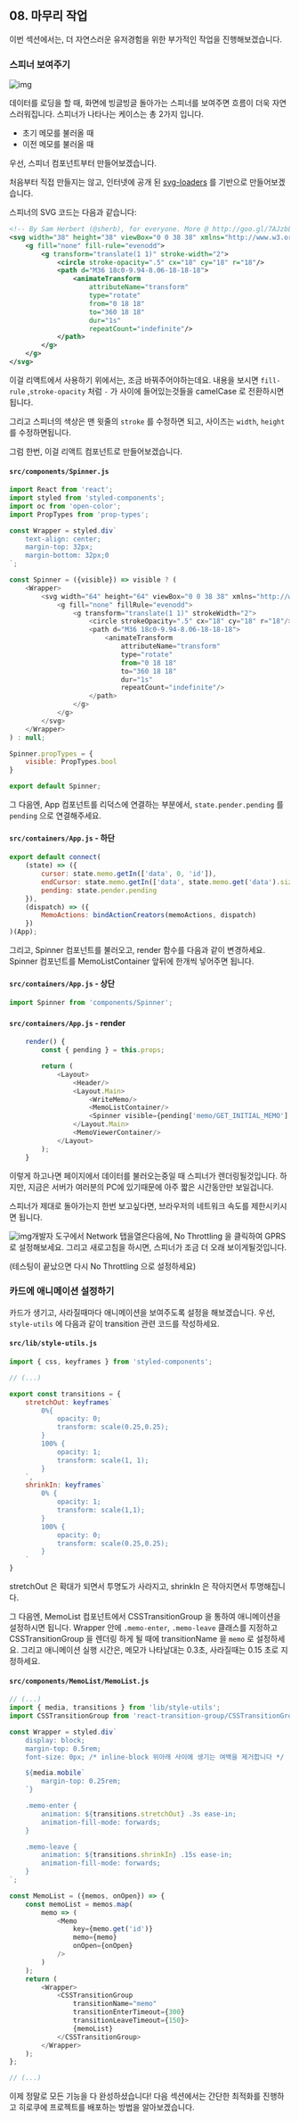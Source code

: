 ## 08. 마무리 작업

이번 섹션에서는, 더 자연스러운 유저경험을 위한 부가적인 작업을 진행해보겠습니다.

### 스피너 보여주기

![img](https://redux-advanced.vlpt.us/images/spinner.png)

데이터를 로딩을 할 때, 화면에 빙글빙글 돌아가는 스피너를 보여주면 흐름이 더욱 자연스러워집니다. 스피너가 나타나는 케이스는 총 2가지 입니다.

- 초기 메모를 불러올 때
- 이전 메모를 불러올 때

우선, 스피너 컴포넌트부터 만들어보겠습니다.

처음부터 직접 만들지는 않고, 인터넷에 공개 된 [svg-loaders](http://samherbert.net/svg-loaders/) 를 기반으로 만들어보겠습니다.

스피너의 SVG 코드는 다음과 같습니다:

```xml
<!-- By Sam Herbert (@sherb), for everyone. More @ http://goo.gl/7AJzbL -->
<svg width="38" height="38" viewBox="0 0 38 38" xmlns="http://www.w3.org/2000/svg" stroke="#fff">
    <g fill="none" fill-rule="evenodd">
        <g transform="translate(1 1)" stroke-width="2">
            <circle stroke-opacity=".5" cx="18" cy="18" r="18"/>
            <path d="M36 18c0-9.94-8.06-18-18-18">
                <animateTransform
                    attributeName="transform"
                    type="rotate"
                    from="0 18 18"
                    to="360 18 18"
                    dur="1s"
                    repeatCount="indefinite"/>
            </path>
        </g>
    </g>
</svg>
```

이걸 리액트에서 사용하기 위에서는, 조금 바꿔주어야하는데요. 내용을 보시면 `fill-rule` ,`stroke-opacity` 처럼 `-` 가 사이에 들어있는것들을 camelCase 로 전환하시면 됩니다.

그리고 스피너의 색상은 맨 윗줄의 `stroke` 를 수정하면 되고, 사이즈는 `width`, `height` 를 수정하면됩니다.

그럼 한번, 이걸 리액트 컴포넌트로 만들어보겠습니다.

#### `src/components/Spinner.js`

```javascript
import React from 'react';
import styled from 'styled-components';
import oc from 'open-color';
import PropTypes from 'prop-types';

const Wrapper = styled.div`
    text-align: center;
    margin-top: 32px;
    margin-bottom: 32px;0
`;

const Spinner = ({visible}) => visible ? (
    <Wrapper>
        <svg width="64" height="64" viewBox="0 0 38 38" xmlns="http://www.w3.org/2000/svg" stroke={oc.gray[7]}>
            <g fill="none" fillRule="evenodd">
                <g transform="translate(1 1)" strokeWidth="2">
                    <circle strokeOpacity=".5" cx="18" cy="18" r="18"/>
                    <path d="M36 18c0-9.94-8.06-18-18-18">
                        <animateTransform
                            attributeName="transform"
                            type="rotate"
                            from="0 18 18"
                            to="360 18 18"
                            dur="1s"
                            repeatCount="indefinite"/>
                    </path>
                </g>
            </g>
        </svg>
    </Wrapper>
) : null;

Spinner.propTypes = {
    visible: PropTypes.bool
}

export default Spinner;
```

그 다음엔, App 컴포넌트를 리덕스에 연결하는 부분에서, `state.pender.pending` 를 `pending` 으로 연결해주세요.

#### `src/containers/App.js` - 하단

```javascript
export default connect(
    (state) => ({
        cursor: state.memo.getIn(['data', 0, 'id']),
        endCursor: state.memo.getIn(['data', state.memo.get('data').size - 1, 'id']),
        pending: state.pender.pending
    }),
    (dispatch) => ({
        MemoActions: bindActionCreators(memoActions, dispatch)
    })
)(App);
```

그리고, Spinner 컴포넌트를 불러오고, render 함수를 다음과 같이 변경하세요. Spinner 컴포넌트를 MemoListContainer 앞뒤에 한개씩 넣어주면 됩니다.

#### `src/containers/App.js` - 상단

```javascript
import Spinner from 'components/Spinner';
```

#### `src/containers/App.js` - render

```javascript
    render() {
        const { pending } = this.props;

        return (
            <Layout>
                <Header/>
                <Layout.Main>
                    <WriteMemo/>
                    <MemoListContainer/>
                    <Spinner visible={pending['memo/GET_INITIAL_MEMO'] || pending['memo/GET_PREVIOUS_MEMO']}/>
                </Layout.Main>
                <MemoViewerContainer/>
            </Layout>
        );
    }
```

이렇게 하고나면 페이지에서 데이터를 불러오는중일 때 스피너가 렌더링될것입니다. 하지만, 지금은 서버가 여러분의 PC에 있기때문에 아주 짧은 시간동안만 보일겁니다.

스피너가 제대로 돌아가는지 한번 보고싶다면, 브라우저의 네트워크 속도를 제한시키시면 됩니다.

![img](https://redux-advanced.vlpt.us/images/network-throttle.png)개발자 도구에서 Network 탭을열은다음에, No Throttling 을 클릭하여 GPRS 로 설정해보세요. 그리고 새로고침을 하시면, 스피너가 조금 더 오래 보이게될것입니다.

(테스팅이 끝났으면 다시 No Throttling 으로 설정하세요)

### 카드에 애니메이션 설정하기

카드가 생기고, 사라질때마다 애니메이션을 보여주도록 설정을 해보겠습니다. 우선, `style-utils` 에 다음과 같이 transition 관련 코드를 작성하세요.

#### `src/lib/style-utils.js`

```javascript
import { css, keyframes } from 'styled-components';

// (...)

export const transitions = {
    stretchOut: keyframes`
        0%{
            opacity: 0;
            transform: scale(0.25,0.25);
        }
        100% {
            opacity: 1;
            transform: scale(1, 1);
        }
    `,
    shrinkIn: keyframes`
        0% {
            opacity: 1;
            transform: scale(1,1);
        }
        100% {
            opacity: 0;
            transform: scale(0.25,0.25);
        }
    `
}
```

stretchOut 은 확대가 되면서 투명도가 사라지고, shrinkIn 은 작아지면서 투명해집니다.

그 다음엔, MemoList 컴포넌트에서 CSSTransitionGroup 을 통하여 애니메이션을 설정하시면 됩니다. Wrapper 안에 `.memo-enter`, `.memo-leave` 클래스를 지정하고 CSSTransitionGroup 을 렌더링 하게 될 때에 transitionName 을 `memo` 로 설정하세요. 그리고 애니메이션 실행 시간은, 메모가 나타날대는 0.3초, 사라질때는 0.15 초로 지정하세요.

#### `src/components/MemoList/MemoList.js`

```javascript
// (...)
import { media, transitions } from 'lib/style-utils';
import CSSTransitionGroup from 'react-transition-group/CSSTransitionGroup';

const Wrapper = styled.div`
    display: block;
    margin-top: 0.5rem;
    font-size: 0px; /* inline-block 위아래 사이에 생기는 여백을 제거합니다 */

    ${media.mobile`
        margin-top: 0.25rem;
    `}

    .memo-enter {
        animation: ${transitions.stretchOut} .3s ease-in;
        animation-fill-mode: forwards;
    }

    .memo-leave {
        animation: ${transitions.shrinkIn} .15s ease-in;
        animation-fill-mode: forwards;
    }
`;

const MemoList = ({memos, onOpen}) => {
    const memoList = memos.map(
        memo => (
            <Memo
                key={memo.get('id')}
                memo={memo}
                onOpen={onOpen}
            />
        )
    );
    return (
        <Wrapper>
            <CSSTransitionGroup
                transitionName="memo"
                transitionEnterTimeout={300}
                transitionLeaveTimeout={150}>
                {memoList}
            </CSSTransitionGroup>
        </Wrapper>
    );
};

// (...)
```

이제 정말로 모든 기능을 다 완성하셨습니다! 다음 섹션에서는 간단한 최적화를 진행하고 히로쿠에 프로젝트를 배포하는 방법을 알아보겠습니다.